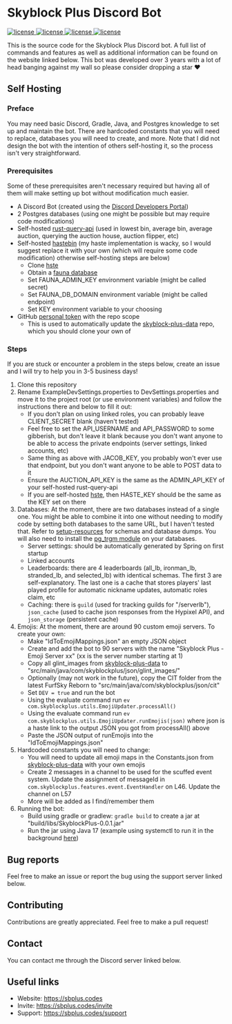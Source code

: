# Skyblock Plus Discord Bot
<a href="https://github.com/kr45732/skyblock-plus/blob/master/LICENSE" target="_blank">
  <img alt="license" src="https://img.shields.io/github/license/kr45732/skyblock-plus?style=for-the-badge" />
</a>
<a href="https://sbplus.codes/support" target="_blank">
  <img alt="license" src="https://img.shields.io/discord/796790757947867156?color=4166f5&label=discord&style=for-the-badge" />
</a> 
<a href="https://github.com/kr45732/skyblock-plus/stargazers" target="_blank">
  <img alt="license" src="https://img.shields.io/github/stars/kr45732/skyblock-plus?style=for-the-badge" />
</a>
<a href="https://github.com/kr45732/skyblock-plus/contributors" target="_blank">
  <img alt="license" src="https://img.shields.io/github/contributors/kr45732/skyblock-plus?style=for-the-badge" />
</a>

This is the source code for the Skyblock Plus Discord bot. A full list of commands and features as well as additional information can be found on the website linked below. This bot was developed over 3 years with a lot of head banging against my wall so please consider dropping a star ❤️

## Self Hosting
### Preface
You may need basic Discord, Gradle, Java, and Postgres knowledge to set up and maintain the bot. There are hardcoded constants that you will need to replace, databases you will need to create, and more. Note that I did not design the bot with the intention of others self-hosting it, so the process isn't very straightforward.

### Prerequisites
Some of these prerequisites aren't necessary required but having all of them will make setting up bot without modification much easier.
- A Discord Bot (created using the [Discord Developers Portal](https://discord.com/developers/applications)) 
- 2 Postgres databases (using one might be possible but may require code modifications)
- Self-hosted [rust-query-api](https://github.com/kr45732/rust-query-api) (used in lowest bin, average bin, average auction, querying the auction house, auction flipper, etc)
- Self-hosted [hastebin](https://github.com/kr45732/hste) (my haste implementation is wacky, so I would suggest replace it with your own (which will require some code modification) otherwise self-hosting steps are below)
  - Clone [hste](https://github.com/kr45732/hste)
  - Obtain a [fauna database]([hste](https://github.com/kr45732/hste))
  - Set FAUNA_ADMIN_KEY environment variable (might be called secret)
  - Set FAUNA_DB_DOMAIN environment variable (might be called endpoint)
  - Set KEY environment variable to your choosing
- GitHub [personal token](https://github.com/settings/tokens) with the repo scope
  - This is used to automatically update the [skyblock-plus-data](https://github.com/kr45732/skyblock-plus-data) repo, which you should clone your own of

### Steps
If you are stuck or encounter a problem in the steps below, create an issue and I will try to help you in 3-5 business days!
1. Clone this repository
2. Rename ExampleDevSettings.properties to DevSettings.properties and move it to the project root (or use environment variables) and follow the instructions there and below to fill it out:
   - If you don't plan on using linked roles, you can probably leave CLIENT_SECRET blank (haven't tested)
   - Feel free to set the API_USERNAME and API_PASSWORD to some gibberish, but don't leave it blank because you don't want anyone to be able to access the private endpoints (server settings, linked accounts, etc)
   - Same thing as above with JACOB_KEY, you probably won't ever use that endpoint, but you don't want anyone to be able to POST data to it
   - Ensure the AUCTION_API_KEY is the same as the ADMIN_API_KEY of your self-hosted rust-query-api
   - If you are self-hosted [hste](https://github.com/kr45732/hste), then HASTE_KEY should be the same as the KEY set on there
3. Databases: At the moment, there are two databases instead of a single one. You might be able to combine it into one without needing to modify code by setting both databases to the same URL, but I haven't tested that. Refer to [setup-resources](https://github.com/kr45732/skyblock-plus/tree/master/setup-resources) for schemas and database dumps. You will also need to install the [pg_trgm module](https://www.postgresql.org/docs/current/pgtrgm.html) on your databases. 
   - Server settings: should be automatically generated by Spring on first startup
   - Linked accounts
   - Leaderboards: there are 4 leaderboards (all_lb, ironman_lb, stranded_lb, and selected_lb) with identical schemas. The first 3 are self-explanatory. The last one is a cache that stores players' last played profile for automatic nickname updates, automatic roles claim, etc
   - Caching: there is `guild` (used for tracking guilds for "/serverlb"), `json_cache` (used to cache json responses from the Hypixel API), and `json_storage` (persistent cache)
4. Emojis: At the moment, there are around 90 custom emoji servers. To create your own:
   - Make "IdToEmojiMappings.json" an empty JSON object
   - Create and add the bot to 90 servers with the name "Skyblock Plus - Emoji Server xx" (xx is the server number starting at 1)
   - Copy all glint_images from [skyblock-plus-data](https://github.com/kr45732/skyblock-plus-data) to "src/main/java/com/skyblockplus/json/glint_images/"
   - Optionally (may not work in the future), copy the CIT folder from the latest FurfSky Reborn to "src/main/java/com/skyblockplus/json/cit" 
   - Set `DEV = true` and run the bot
   - Using the evaluate command run `ev com.skyblockplus.utils.EmojiUpdater.processAll()`
   - Using the evaluate command run `ev com.skyblockplus.utils.EmojiUpdater.runEmojis(json)` where json is a haste link to the output JSON you got from processAll() above
   - Paste the JSON output of runEmojis into the "IdToEmojiMappings.json"
5. Hardcoded constants you will need to change:
   - You will need to update all emoji maps in the Constants.json from [skyblock-plus-data](https://github.com/kr45732/skyblock-plus-data/blob/main/Constants.json) with your own emojis
   - Create 2 messages in a channel to be used for the scuffed event system. Update the assignment of messageId in `com.skyblockplus.features.event.EventHandler` on L46. Update the channel on L57
   - More will be added as I find/remember them
6. Running the bot:
   - Build using gradle or gradlew: `gradle build` to create a jar at "build/libs/SkyblockPlus-0.0.1.jar"
   - Run the jar using Java 17 (example using systemctl to run it in the background [here](https://github.com/kr45732/skyblock-plus/blob/master/setup-resources/skyblock-plus.service))

## Bug reports
Feel free to make an issue or report the bug using the support server linked below.

## Contributing
Contributions are greatly appreciated. Feel free to make a pull request!

## Contact
You can contact me through the Discord server linked below.

## Useful links
- Website: https://sbplus.codes
- Invite: https://sbplus.codes/invite
- Support: https://sbplus.codes/support
